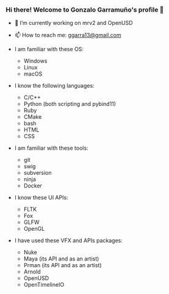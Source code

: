 ### Hi there!  Welcome to Gonzalo Garramuño's profile 👋

- 🔭 I’m currently working on mrv2 and OpenUSD
- 📫 How to reach me: ggarra13@gmail.com

- I am familiar with these OS:
   * Windows
   * Linux
   * macOS

- I know the following languages:
    * C/C++
    * Python (both scripting and pybind11)
    * Ruby
    * CMake
    * bash
    * HTML
    * CSS

- I am familiar with these tools:
     * git
     * swig
     * subversion
     * ninja
     * Docker

- I know these UI APIs:
     * FLTK
     * Fox
     * GLFW
     * OpenGL

- I have used these VFX and APIs packages:
   * Nuke
   * Maya (its API and as an artist)
   * Prman (its API and as an artist)
   * Arnold
   * OpenUSD
   * OpenTimelineIO

<!--
**ggarra13/ggarra13** is a ✨ _special_ ✨ repository because its `README.md` (this file) appears on your GitHub profile.

Here are some ideas to get you started:

- 🔭 I’m currently working on ...
- 🌱 I’m currently learning ...
- 👯 I’m looking to collaborate on ...
- 🤔 I’m looking for help with ...
- 💬 Ask me about ...
- 😄 Pronouns: ...
- ⚡ Fun fact: ...
-->

